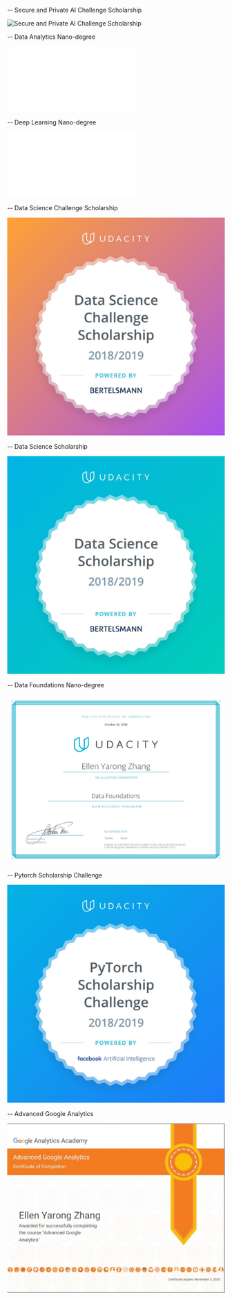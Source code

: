-- Secure and Private AI Challenge Scholarship

![Secure and Private AI Challenge Scholarship](images/spaic-scholarship-badge.jpg)

-- Data Analytics Nano-degree

![DAND](images/DAND.pdf)

-- Deep Learning Nano-degree

![DLND](images/DLND.pdf)

-- Data Science Challenge Scholarship

![Data Science Challenge Scholarship pic](images/dsc.jpg)


-- Data Science Scholarship

![Data Science Scholarship pic](images/ds.jpg)

-- Data Foundations Nano-degree

![Data Science Scholarship pic](images/dfnd.jpg)

-- Pytorch Scholarship Challenge

![Pytorch Scholarship Challenge ](images/pytorch.jpg)

-- Advanced Google Analytics

![ Advanced Google Analytics ](images/advanced.jpg)



